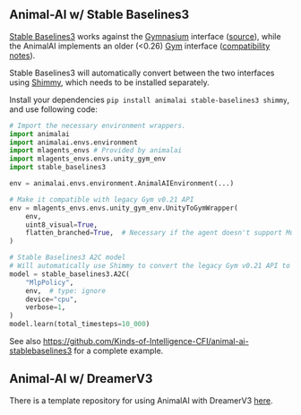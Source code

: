 ## Animal-AI w/ Stable Baselines3

[Stable Baselines3](https://stable-baselines3.readthedocs.io/en/master/) works against the [Gymnasium](https://gymnasium.farama.org/) interface ([source](https://stable-baselines3.readthedocs.io/en/master/guide/custom_env.html#using-custom-environments)), while the AnimalAI implements an older (<0.26) [Gym](https://github.com/openai/gym/releases/tag/v0.21.0) interface ([compatibility notes](https://gymnasium.farama.org/content/migration-guide/)).

Stable Baselines3 will automatically convert between the two interfaces using [Shimmy](https://shimmy.farama.org/), which needs to be installed separately.

Install your dependencies `pip install animalai stable-baselines3 shimmy`, and use following code:

```python
# Import the necessary environment wrappers.
import animalai
import animalai.envs.environment
import mlagents_envs # Provided by animalai
import mlagents_envs.envs.unity_gym_env
import stable_baselines3

env = animalai.envs.environment.AnimalAIEnvironment(...)

# Make it compatible with legacy Gym v0.21 API
env = mlagents_envs.envs.unity_gym_env.UnityToGymWrapper(
    env,
    uint8_visual=True,
    flatten_branched=True,  # Necessary if the agent doesn't support MultiDiscrete action space.
)

# Stable Baselines3 A2C model
# Will automatically use Shimmy to convert the legacy Gym v0.21 API to the Gymnasium API
model = stable_baselines3.A2C(
    "MlpPolicy",
    env,  # type: ignore
    device="cpu",
    verbose=1,
)
model.learn(total_timesteps=10_000)
```

See also <https://github.com/Kinds-of-Intelligence-CFI/animal-ai-stablebaselines3> for a complete example.

## Animal-AI w/ DreamerV3

There is a template repository for using AnimalAI with DreamerV3 [here](https://github.com/Kinds-of-Intelligence-CFI/dreamerv3-animalai).